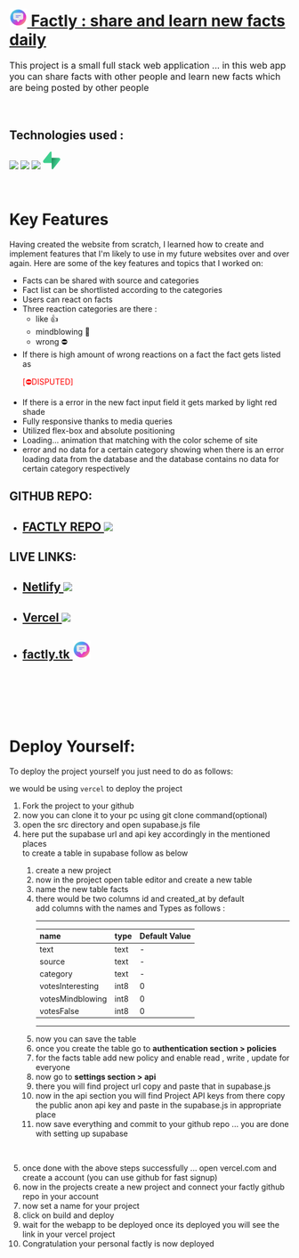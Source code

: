 # [<img src="https://raw.githubusercontent.com/Arnabdaz/djpeepo/main/factlylogobg.png" width="32px" /> Factly : share and learn new facts daily](https://factly.netlify.app)

<p style="font-size: 16px">This project is a small full stack web application ... in this web app you can share facts with other people and learn new facts which are being posted by other people</p>

<p>&nbsp;</p>

## Technologies used :

<img src="https://user-images.githubusercontent.com/25181517/192158954-f88b5814-d510-4564-b285-dff7d6400dad.png" width="32px"> <img src="https://user-images.githubusercontent.com/25181517/183898674-75a4a1b1-f960-4ea9-abcb-637170a00a75.png" width="32px"> <img src="https://www.vectorlogo.zone/logos/reactjs/reactjs-icon.svg" width="32px"> <svg width="32" height="32" viewBox="0 0 109 113" fill="none" xmlns="http://www.w3.org/2000/svg">
<path d="M63.7076 110.284C60.8481 113.885 55.0502 111.912 54.9813 107.314L53.9738 40.0627L99.1935 40.0627C107.384 40.0627 111.952 49.5228 106.859 55.9374L63.7076 110.284Z" fill="url(#paint0_linear)"/>
<path d="M63.7076 110.284C60.8481 113.885 55.0502 111.912 54.9813 107.314L53.9738 40.0627L99.1935 40.0627C107.384 40.0627 111.952 49.5228 106.859 55.9374L63.7076 110.284Z" fill="url(#paint1_linear)" fill-opacity="0.2"/>
<path d="M45.317 2.07103C48.1765 -1.53037 53.9745 0.442937 54.0434 5.041L54.4849 72.2922H9.83113C1.64038 72.2922 -2.92775 62.8321 2.1655 56.4175L45.317 2.07103Z" fill="#3ECF8E"/>
<defs>
<linearGradient id="paint0_linear" x1="53.9738" y1="54.974" x2="94.1635" y2="71.8295" gradientUnits="userSpaceOnUse">
<stop stop-color="#249361"/>
<stop offset="1" stop-color="#3ECF8E"/>
</linearGradient>
<linearGradient id="paint1_linear" x1="36.1558" y1="30.578" x2="54.4844" y2="65.0806" gradientUnits="userSpaceOnUse">
<stop/>
<stop offset="1" stop-opacity="0"/>
</linearGradient>
</defs>
</svg>

<p>&nbsp;</p>

# Key Features

Having created the website from scratch, I learned how to create and implement features that I'm likely to use in my future websites over and over again. Here are some of the key features and topics that I worked on:

- Facts can be shared with source and categories
- Fact list can be shortlisted according to the categories
- Users can react on facts
- Three reaction categories are there :
  - like 👍
  - mindblowing 🤯
  - wrong ⛔
- If there is high amount of wrong reactions on a fact the fact gets listed as <p style="color: red">[⛔DISPUTED]</p>
- If there is a error in the new fact input field it gets marked by light red shade
- Fully responsive thanks to media queries
- Utilized flex-box and absolute positioning
- Loading... animation that matching with the color scheme of site
- error and no data for a certain category showing when there is an error loading data from the database and the database contains no data for certain category respectively

## GITHUB REPO:

- ## [FACTLY REPO <img src="https://cdn-icons-png.flaticon.com/512/25/25231.png" width="32px" />](https://github.com/Arnabdaz/factly)

## LIVE LINKS:

- ## [Netlify <img src="https://www.vectorlogo.zone/logos/netlify/netlify-icon.svg" height="32px"/>](https://factly.netlify.app)
- ## [Vercel <img src="https://assets.vercel.com/image/upload/front/assets/design/components/triangle.gif" height="32px"/> ](https://factly.vercel.app)
- ## [factly.tk <img src="https://raw.githubusercontent.com/Arnabdaz/djpeepo/main/factlylogobg.png" width="32px" />](https://factly.tk)

<p>&nbsp;</p>
<p>&nbsp;</p>
<p>&nbsp;</p>

# Deploy Yourself:

To deploy the project yourself you just need to do as follows:

we would be using `vercel` to deploy the project

<ol>
<li>Fork the project to your github</li>
<li>now you can clone it to your pc using git clone command(optional)</li>
<li>open the src directory and open supabase.js file</li>
<li>here put the supabase url and api key accordingly in the mentioned places<br> to create a table in supabase follow as below</li>
    <ol>
    <li>create a new project</li>
    <li>now in the project open table editor and create a new table</li>
    <li>name the new table facts</li>
    <li>there would be two columns id and created_at by default <br>add columns with the names and Types as follows :

---

| name             | type | Default Value |
| ---------------- | ---- | ------------- |
| text             | text | -             |
| source           | text | -             |
| category         | text | -             |
| votesInteresting | int8 | 0             |
| votesMindblowing | int8 | 0             |
| votesFalse       | int8 | 0             |

---

<li>now you can save the table</li>
<li>once you create the table go to <strong>authentication section > policies</strong> </li>
<li>for the facts table add new policy and enable read , write , update for everyone</li>
<li>now go to <strong>settings section > api</strong></li>
<li>there you will find project url copy and paste that in supabase.js</li>
<li>now in the api section you will find Project API keys
from there copy the public anon api key and paste in the supabase.js in appropriate place</li>
<li>now save everything and commit to your github repo ... you are done with setting up supabase</li>
</ol>
<p>&nbsp;</p>
<li>once done with the above steps successfully ... open vercel.com and create a account (you can use github for fast signup)</li>
<li>now in the projects create a new project and connect your factly github repo in your account</li>
<li>now set a name for your project</li>
<li>click on build and deploy</li>
<li>wait for the webapp to be deployed once its deployed you will see the link in your vercel project</li>
<li>Congratulation your personal factly is now deployed</li>
